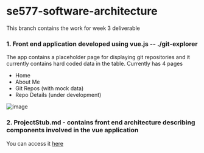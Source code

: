 # se577-software-architecture

This branch contains the work for week 3 deliverable

### 1. Front end application developed using vue.js -- ./git-explorer

The app contains a placeholder page for displaying git repositories and it currently contains hard coded data in the table.
Currently has 4 pages
* Home
* About Me
* Git Repos (with mock data)
* Repo Details (under development)

![image](https://user-images.githubusercontent.com/3461182/163634523-b56c0f77-5f0f-4455-b474-870f411d3cdf.png)



### 2. ProjectStub.md - contains front end architecture describing components involved in the vue application

You can access it [here](https://github.com/harshgit/se577-software-architecture/blob/proj-release-1/ProjectStub.md)
